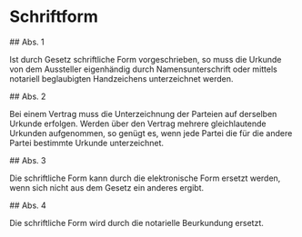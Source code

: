 # Schriftform



\#\# Abs. 1

 Ist durch Gesetz schriftliche Form vorgeschrieben, so muss die Urkunde von dem Aussteller eigenhändig durch Namensunterschrift oder mittels notariell beglaubigten Handzeichens unterzeichnet werden.

\#\# Abs. 2

 Bei einem Vertrag muss die Unterzeichnung der Parteien auf derselben Urkunde erfolgen. Werden über den Vertrag mehrere gleichlautende Urkunden aufgenommen, so genügt es, wenn jede Partei die für die andere Partei bestimmte Urkunde unterzeichnet.

\#\# Abs. 3

 Die schriftliche Form kann durch die elektronische Form ersetzt werden, wenn sich nicht aus dem Gesetz ein anderes ergibt.

\#\# Abs. 4

 Die schriftliche Form wird durch die notarielle Beurkundung ersetzt. 

